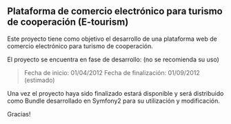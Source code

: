 Plataforma de comercio electrónico para turismo de cooperación (E-tourism)
------------------------

Este proyecto tiene como objetivo el desarrollo de una plataforma web de
comercio electrónico para turismo de cooperación.

El proyecto se encuentra en fase de desarrollo: (no se recomienda su uso)

>Fecha de inicio: 01/04/2012
>Fecha de finalización: 01/09/2012 (estimado)

Una vez el proyecto haya sido finalizado estará disponible y será distribuido
como Bundle desarrollado en Symfony2 para su utilización y modificación.

Gracias!
